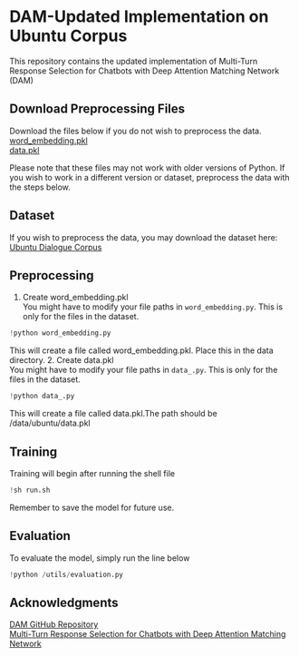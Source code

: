 # DAM-Updated Implementation on Ubuntu Corpus
This repository contains the updated implementation of Multi-Turn Response Selection for Chatbots with Deep Attention Matching Network (DAM)

## Download Preprocessing Files
Download the files below if you do not wish to preprocess the data. \
[word_embedding.pkl](https://drive.google.com/file/d/1jSBQsdF5Awk8IDKpJjUtJHR83RJfWYBj/view?usp=sharing) \
[data.pkl](https://drive.google.com/file/d/1-9BXvk7aCDS70G1MfWH6aRe0cXONW1vh/view?usp=sharing) 

Please note that these files may not work with older versions of Python. If you wish to work in a different version or dataset, preprocess the data with the steps below.
## Dataset
If you wish to preprocess the data, you may download the dataset here: [Ubuntu Dialogue Corpus](https://drive.google.com/drive/folders/1cm1v3njWPxG5-XhEUpGH25TMncaPR7OM?usp=sharing) 

## Preprocessing
1. Create word_embedding.pkl \
You might have to modify your file paths in `word_embedding.py`. This is only for the files in the dataset.
```python
!python word_embedding.py
```
This will create a file called word_embedding.pkl. Place this in the data directory.
2. Create data.pkl \
You might have to modify your file paths in `data_.py`. This is only for the files in the dataset.
```python
!python data_.py
```
This will create a file called data.pkl.The path should be /data/ubuntu/data.pkl
## Training
Training will begin after running the shell file
```python
!sh run.sh
```
Remember to save the model for future use.
## Evaluation
To evaluate the model, simply run the line below
```python
!python /utils/evaluation.py
```
## Acknowledgments
[DAM GitHub Repository](https://github.com/baidu/Dialogue/tree/master/DAM) \
[Multi-Turn Response Selection for Chatbots with Deep Attention Matching Network](https://aclanthology.org/P18-1103.pdf)
